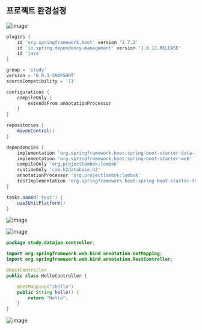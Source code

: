 ## **프로젝트 환경설정**

![image](https://user-images.githubusercontent.com/79301439/185113279-2fb75d92-8f58-4908-b345-96af8e2e74aa.png)

```gradle
plugins {
	id 'org.springframework.boot' version '2.7.2'
	id 'io.spring.dependency-management' version '1.0.12.RELEASE'
	id 'java'
}

group = 'study'
version = '0.0.1-SNAPSHOT'
sourceCompatibility = '11'

configurations {
	compileOnly {
		extendsFrom annotationProcessor
	}
}

repositories {
	mavenCentral()
}

dependencies {
	implementation 'org.springframework.boot:spring-boot-starter-data-jpa'
	implementation 'org.springframework.boot:spring-boot-starter-web'
	compileOnly 'org.projectlombok:lombok'
	runtimeOnly 'com.h2database:h2'
	annotationProcessor 'org.projectlombok:lombok'
	testImplementation 'org.springframework.boot:spring-boot-starter-test'
}

tasks.named('test') {
	useJUnitPlatform()
}
```

![image](https://user-images.githubusercontent.com/79301439/185113672-167e5f8a-a290-4b73-8105-806a5067cfd7.png)

![image](https://user-images.githubusercontent.com/79301439/185113702-2c9e5524-a040-4a8b-9312-9136fbf9be12.png)

```java
package study.datajpa.controller;

import org.springframework.web.bind.annotation.GetMapping;
import org.springframework.web.bind.annotation.RestController;

@RestController
public class HelloController {

    @GetMapping("/hello")
    public String hello() {
        return "Hello";
    }
}
```

![image](https://user-images.githubusercontent.com/79301439/185113825-8009bc19-7f0b-44e8-8d84-9384f5d08553.png)
